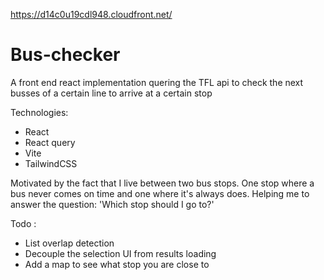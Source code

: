 https://d14c0u19cdl948.cloudfront.net/


# Bus-checker

A front end react implementation quering the TFL api to check the next busses of a certain line to arrive at a certain stop

Technologies:
 - React
 - React query
 - Vite
 - TailwindCSS

Motivated by the fact that I live between two bus stops. One stop where a bus never comes on time and one where it's always does. Helping me to answer the question: 'Which stop should I go to?'

Todo : 
- List overlap detection
- Decouple the selection UI from results loading
- Add a map to see what stop you are close to
